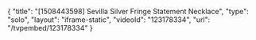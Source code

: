 {
    "title": "[1508443598] Sevilla Silver Fringe Statement Necklace",
    "type": "solo",
    "layout": "iframe-static",
    "videoId": "123178334",
    "url": "\/tvpembed\/123178334"
}